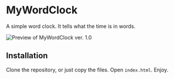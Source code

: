 # MyWordClock
A simple word clock. It tells what the time is in words.

![Preview of MyWordClock ver. 1.0](https://cloud.githubusercontent.com/assets/5373549/8635008/87dd1e0c-2811-11e5-967f-95dc51a6a599.png)

## Installation
Clone the repository, or just copy the files. Open ```index.html```. Enjoy.
